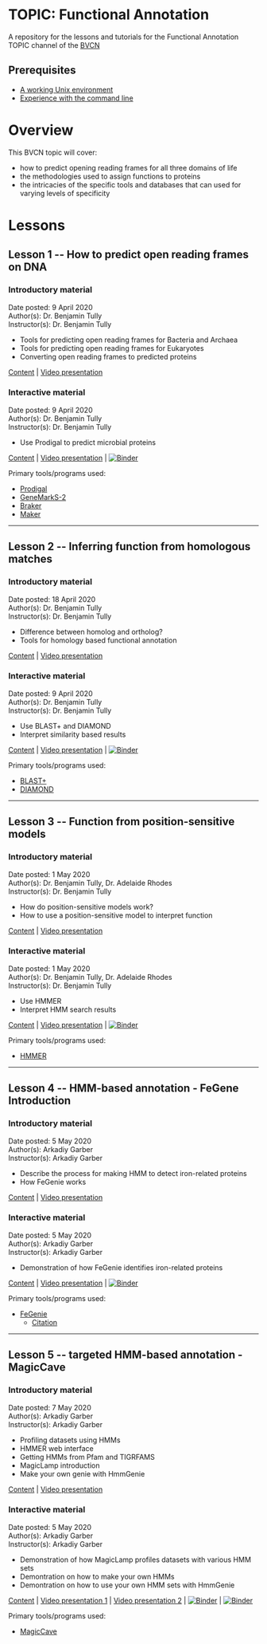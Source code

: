 # TOPIC: Functional Annotation
A repository for the lessons and tutorials for the Functional Annotation TOPIC channel of the [BVCN](https://biovcnet.github.io/)


## Prerequisites
* [A working Unix environment](https://github.com/biovcnet/biovcnet.github.io/wiki/1.-Setting-up-a-local-Linux-(or-Unix)-environment)
* [Experience with the command line](https://github.com/biovcnet/biovcnet.github.io/wiki/2.-Using-the-Command-line)

# Overview
This BVCN topic will cover:

* how to predict opening reading frames for all three domains of life
* the methodologies used to assign functions to proteins
* the intricacies of the specific tools and databases that can used for varying levels of specificity

# Lessons
## Lesson 1 -- How to predict open reading frames on DNA
### Introductory material
Date posted: 9 April 2020  
Author(s): Dr. Benjamin Tully  
Instructor(s): Dr. Benjamin Tully  
* Tools for predicting open reading frames for Bacteria and Archaea
* Tools for predicting open reading frames for Eukaryotes
* Converting open reading frames to predicted proteins

[Content](https://github.com/biovcnet/topic-functional-annotation/blob/master/Lesson-1/Lesson-1.pdf) | [Video presentation](https://youtu.be/uGjjN-q7N2E)
### Interactive material
Date posted: 9 April 2020  
Author(s): Dr. Benjamin Tully  
Instructor(s): Dr. Benjamin Tully  
* Use Prodigal to predict microbial proteins

[Content](https://github.com/biovcnet/topic-functional-annotation/blob/master/Lesson-1/README.md) | [Video presentation](https://youtu.be/on2fZveY8sU) | [![Binder](https://mybinder.org/badge_logo.svg)](https://mybinder.org/v2/gh/biovcnet/topic-functional-annotation/master?urlpath=lab)

Primary tools/programs used:
 * [Prodigal](https://github.com/hyattpd/Prodigal)
 * [GeneMarkS-2](http://exon.gatech.edu/GeneMark/index.html)
 * [Braker](https://github.com/Gaius-Augustus/BRAKER)
 * [Maker](http://www.yandell-lab.org/software/maker.html)

---

## Lesson 2 -- Inferring function from homologous matches
### Introductory material
Date posted: 18 April 2020  
Author(s): Dr. Benjamin Tully  
Instructor(s): Dr. Benjamin Tully  
* Difference between homolog and ortholog?
* Tools for homology based functional annotation

[Content](https://github.com/biovcnet/topic-functional-annotation/blob/master/Lesson-2/Lesson-2.pdf) | [Video presentation](https://youtu.be/sOFoytKXrHA)

### Interactive material
Date posted: 9 April 2020  
Author(s): Dr. Benjamin Tully  
Instructor(s): Dr. Benjamin Tully  
* Use BLAST+ and DIAMOND
* Interpret similarity based results  

[Content](https://github.com/biovcnet/topic-functional-annotation/blob/master/Lesson-2/README.md) | [Video presentation](https://youtu.be/u81xc86ifM8) | [![Binder](https://mybinder.org/badge_logo.svg)](http://mybinder.org/v2/gh/biovcnet/functional-annotation-lesson-2-binder/master?urlpath=lab)  

Primary tools/programs used:
 * [BLAST+](https://blast.ncbi.nlm.nih.gov/Blast.cgi?PAGE_TYPE=BlastDocs&DOC_TYPE=Download)
 * [DIAMOND](https://github.com/bbuchfink/diamond)

---

## Lesson 3 -- Function from position-sensitive models
### Introductory material
Date posted: 1 May 2020  
Author(s): Dr. Benjamin Tully, Dr. Adelaide Rhodes  
Instructor(s): Dr. Benjamin Tully  
* How do position-sensitive models work?
* How to use a position-sensitive model to interpret function

[Content](https://github.com/biovcnet/topic-functional-annotation/blob/master/Lesson-3/Lesson-3.pdf) | [Video presentation](https://youtu.be/sIqPpmadiRg)

### Interactive material
Date posted: 1 May 2020  
Author(s): Dr. Benjamin Tully, Dr. Adelaide Rhodes  
Instructor(s): Dr. Benjamin Tully  
* Use HMMER
* Interpret HMM search results  

[Content](https://github.com/biovcnet/topic-functional-annotation/blob/master/Lesson-3/README.md) | [Video presentation](https://youtu.be/sbDjLR0LvjU) | [![Binder](https://mybinder.org/badge_logo.svg)](http://mybinder.org/v2/gh/biovcnet/functional-annotation-lesson-3-binder/master?urlpath=lab)  

Primary tools/programs used:
 * [HMMER](http://hmmer.org/)

---

## Lesson 4 -- HMM-based annotation - FeGene Introduction 
### Introductory material
Date posted: 5 May 2020   
Author(s): Arkadiy Garber   
Instructor(s): Arkadiy Garber   
* Describe the process for making HMM to detect iron-related proteins
* How FeGenie works

[Content](https://github.com/biovcnet/topic-functional-annotation/blob/master/Lesson-4/FeGenie%20intro%20and%20tutorial.pdf) | [Video presentation](https://www.youtube.com/watch?v=sp5ZDcHaYOc)

### Interactive material
Date posted: 5 May 2020   
Author(s): Arkadiy Garber   
Instructor(s): Arkadiy Garber   
* Demonstration of how FeGenie identifies iron-related proteins

[Content](https://github.com/biovcnet/topic-functional-annotation/blob/master/Lesson-4/README.md) | [Video presentation](https://www.youtube.com/watch?v=WV0GAGSD4kc) | [![Binder](https://mybinder.org/badge_logo.svg)](https://mybinder.org/v2/gh/Arkadiy-Garber/bvcn-binder-FeGenie/master?urlpath=lab)  

Primary tools/programs used:
 * [FeGenie](https://github.com/Arkadiy-Garber/FeGenie)
    * [Citation](https://www.frontiersin.org/articles/10.3389/fmicb.2020.00037/full)

---

## Lesson 5 -- targeted HMM-based annotation - MagicCave 
### Introductory material
Date posted: 7 May 2020   
Author(s): Arkadiy Garber   
Instructor(s): Arkadiy Garber   
* Profiling datasets using HMMs
* HMMER web interface
* Getting HMMs from Pfam and TIGRFAMS
* MagicLamp introduction
* Make your own genie with HmmGenie

[Content](https://github.com/biovcnet/topic-functional-annotation/blob/master/Lesson-5/Lesson-5-Annotation-with-HMMs.pdf) | [Video presentation](https://www.youtube.com/watch?v=TUjxP_8d-MY)

### Interactive material
Date posted: 5 May 2020   
Author(s): Arkadiy Garber   
Instructor(s): Arkadiy Garber   
* Demonstration of how MagicLamp profiles datasets with various HMM sets
* Demontration on how to make your own HMMs
* Demontration on how to use your own HMM sets with HmmGenie

[Content](https://github.com/biovcnet/topic-functional-annotation/blob/master/Lesson-5/README.md) | [Video presentation 1](https://www.youtube.com/watch?v=zhvHgVkURwg) | [Video presentation 2](https://www.youtube.com/watch?v=LKX678JzRfU) | [![Binder](https://mybinder.org/badge_logo.svg)](https://gesis.mybinder.org/binder/v2/gh/biovcnet/bvcn-binder-magiclamp/master?urlpath=lab) | [![Binder](https://mybinder.org/badge_logo.svg)](https://mybinder.org/v2/gh/biovcnet/bvcn-binder-hmmgenie/master?urlpath=lab)


Primary tools/programs used:
 * [MagicCave](https://github.com/Arkadiy-Garber/MagicCave)






